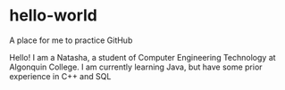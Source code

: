 # hello-world
A place for me to practice GitHub

Hello! I am a Natasha, a student of Computer Engineering Technology at Algonquin College.
I am currently learning Java, but have some prior experience in C++ and SQL
